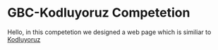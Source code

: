 # GBC-Kodluyoruz Competetion
Hello, in this competetion we designed a web page which is similiar to [Kodluyoruz](https://www.kodluyoruz.org/ "Kodluyoruz Home Page") 
